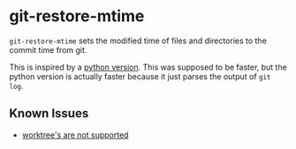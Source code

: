 # git-restore-mtime

`git-restore-mtime` sets the modified time of files and directories to the commit time from git.

This is inspired by a [python version](https://github.com/MestreLion/git-tools/blob/main/git-restore-mtime). This was supposed to be faster, but the python version is actually faster because it just parses the output of `git log`.

## Known Issues

- [worktree's are not supported](https://github.com/go-git/go-git/issues/483)
